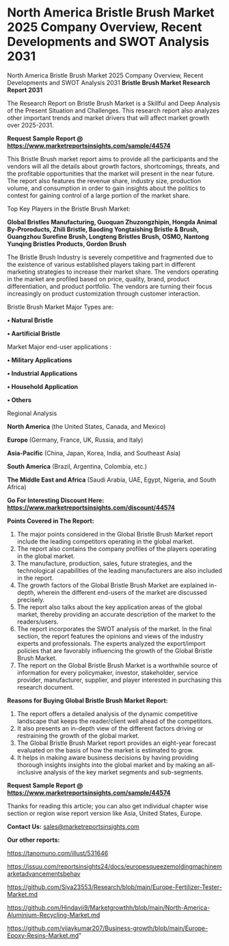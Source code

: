 # North America Bristle Brush Market 2025 Company Overview, Recent Developments and SWOT Analysis 2031
North America Bristle Brush Market 2025 Company Overview, Recent Developments and SWOT Analysis 2031
<strong>Bristle Brush Market Research Report 2031</strong>

The Research Report on Bristle Brush Market is a Skillful and Deep Analysis of the Present Situation and Challenges. This research report also analyzes other important trends and market drivers that will affect market growth over 2025-2031.

<strong>Request Sample Report @ <a href=https://www.marketreportsinsights.com/sample/44574>https://www.marketreportsinsights.com/sample/44574</a></strong>

This Bristle Brush market report aims to provide all the participants and the vendors will all the details about growth factors, shortcomings, threats, and the profitable opportunities that the market will present in the near future. The report also features the revenue share, industry size, production volume, and consumption in order to gain insights about the politics to contest for gaining control of a large portion of the market share.

Top Key Players in the Bristle Brush Market:

<strong>Global Bristles Manufacturing, Guoquan Zhuzongzhipin, Hongda Animal By-Proroducts, Zhili Bristle, Baoding Yongtaishing Bristle & Brush, Guangzhou Surefine Brush, Longteng Bristles Brush, OSMO, Nantong Yunqing Bristles Products, Gordon Brush</strong>

The Bristle Brush Industry is severely competitive and fragmented due to the existence of various established players taking part in different marketing strategies to increase their market share. The vendors operating in the market are profiled based on price, quality, brand, product differentiation, and product portfolio. The vendors are turning their focus increasingly on product customization through customer interaction.

Bristle Brush Market Major Types are:

<strong>•  Natural Bristle

•  Aartificial Bristle</strong>

Market Major end-user applications :

<strong>•  Military Applications

•  Industrial Applications

•  Household Application

•  Others</strong>

Regional Analysis

</u><strong><b>North America</b></strong> (the United States, Canada, and Mexico)

<strong><b>Europe </b></strong>(Germany, France, UK, Russia, and Italy)

<strong><b>Asia-Pacific</b></strong> (China, Japan, Korea, India, and Southeast Asia)

<strong><b>South America</b></strong> (Brazil, Argentina, Colombia, etc.)

<strong><b>The Middle East and Africa</b></strong> (Saudi Arabia, UAE, Egypt, Nigeria, and South Africa)

<strong>Go For Interesting Discount Here: <a href=https://www.marketreportsinsights.com/discount/44574>https://www.marketreportsinsights.com/discount/44574</a></strong>

<strong>Points Covered in The Report:</strong>
<ol>
  <li>The major points considered in the Global Bristle Brush Market report include the leading competitors operating in the global market.</li>
  <li>The report also contains the company profiles of the players operating in the global market.</li>
  <li>The manufacture, production, sales, future strategies, and the technological capabilities of the leading manufacturers are also included in the report.</li>
  <li>The growth factors of the Global Bristle Brush Market are explained in-depth, wherein the different end-users of the market are discussed precisely.</li>
  <li>The report also talks about the key application areas of the global market, thereby providing an accurate description of the market to the readers/users.</li>
  <li>The report incorporates the SWOT analysis of the market. In the final section, the report features the opinions and views of the industry experts and professionals. The experts analyzed the export/import policies that are favorably influencing the growth of the Global Bristle Brush Market.</li>
  <li>The report on the Global Bristle Brush Market is a worthwhile source of information for every policymaker, investor, stakeholder, service provider, manufacturer, supplier, and player interested in purchasing this research document.</li>
</ol>
<strong>Reasons for Buying Global Bristle Brush Market Report:</strong>

<ol>
  <li>The report offers a detailed analysis of the dynamic competitive landscape that keeps the reader/client well ahead of the competitors.</li>
  <li>It also presents an in-depth view of the different factors driving or restraining the growth of the global market.</li>
  <li>The Global Bristle Brush Market report provides an eight-year forecast evaluated on the basis of how the market is estimated to grow.</li>
  <li>It helps in making aware business decisions by having providing thorough insights insights into the global market and by making an all-inclusive analysis of the key market segments and sub-segments.</li>
</ol>
<strong>Request Sample Report @ <a href=https://www.marketreportsinsights.com/sample/44574>https://www.marketreportsinsights.com/sample/44574</a></strong>


Thanks for reading this article; you can also get individual chapter wise section or region wise report version like Asia, United States, Europe.

<strong>Contact Us:</strong>
sales@marketreportsinsights.com

<strong>Our other reports:</strong>

<a href=https://tanomuno.com/illust/531646>https://tanomuno.com/illust/531646</a>

<a href=https://issuu.com/reportsinsights24/docs/europesqueezemoldingmachinemarketadvancementsbehav>https://issuu.com/reportsinsights24/docs/europesqueezemoldingmachinemarketadvancementsbehav</a>

<a href=https://github.com/Siya23553/Research/blob/main/Europe-Fertilizer-Tester-Market.md>https://github.com/Siya23553/Research/blob/main/Europe-Fertilizer-Tester-Market.md</a>

<a href=https://github.com/Hindavii9/Marketgrowthh/blob/main/North-America-Aluminium-Recycling-Market.md>https://github.com/Hindavii9/Marketgrowthh/blob/main/North-America-Aluminium-Recycling-Market.md</a>

<a href=https://github.com/vijaykumar207/Business-growth/blob/main/Europe-Epoxy-Resins-Market.md>https://github.com/vijaykumar207/Business-growth/blob/main/Europe-Epoxy-Resins-Market.md</a>"
